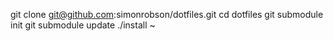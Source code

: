 git clone git@github.com:simonrobson/dotfiles.git
cd dotfiles
git submodule init
git submodule update
./install ~
